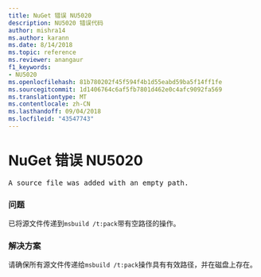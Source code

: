 ```yaml
---
title: NuGet 错误 NU5020
description: NU5020 错误代码
author: mishra14
ms.author: karann
ms.date: 8/14/2018
ms.topic: reference
ms.reviewer: anangaur
f1_keywords:
- NU5020
ms.openlocfilehash: 81b780202f45f594f4b1d55eabd59ba5f14ff1fe
ms.sourcegitcommit: 1d1406764c6af5fb7801d462e0c4afc9092fa569
ms.translationtype: MT
ms.contentlocale: zh-CN
ms.lasthandoff: 09/04/2018
ms.locfileid: "43547743"
---
```

# <a name="nuget-error-nu5020"></a>NuGet 错误 NU5020
<pre>A source file was added with an empty path.</pre>

### <a name="issue"></a>问题

已将源文件传递到`msbuild /t:pack`带有空路径的操作。


### <a name="solution"></a>解决方案

请确保所有源文件传递给`msbuild /t:pack`操作具有有效路径，并在磁盘上存在。

